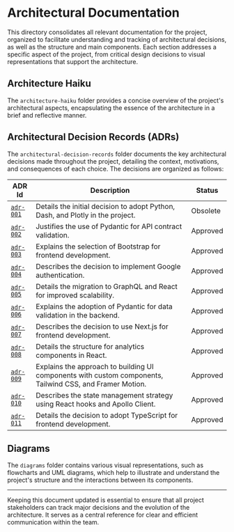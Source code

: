 # Architectural Documentation

This directory consolidates all relevant documentation for the project, organized to facilitate understanding and tracking of architectural decisions, as well as the structure and main components. Each section addresses a specific aspect of the project, from critical design decisions to visual representations that support the architecture.

## Architecture Haiku

The `architecture-haiku` folder provides a concise overview of the project's architectural aspects, encapsulating the essence of the architecture in a brief and reflective manner.

## Architectural Decision Records (ADRs)

The `architectural-decision-records` folder documents the key architectural decisions made throughout the project, detailing the context, motivations, and consequences of each choice. The decisions are organized as follows:

| ADR Id      | Description                                                      | Status    |
|-------------|------------------------------------------------------------------|-----------|
| [`adr-001`](architectural-decision-records/adr-001-use-of-python-dash-and-plotly.md) | Details the initial decision to adopt Python, Dash, and Plotly in the project. | Obsolete  |
| [`adr-002`](architectural-decision-records/adr-002-use-of-pydantic-for-validation.md) | Justifies the use of Pydantic for API contract validation.          | Approved  |
| [`adr-003`](architectural-decision-records/adr-003-use-of-bootstrap-for-frontend-development.md) | Explains the selection of Bootstrap for frontend development.      | Approved  |
| [`adr-004`](architectural-decision-records/adr-004-use-of-google-authentication.md) | Describes the decision to implement Google authentication.        | Approved  |
| [`adr-005`](architectural-decision-records/adr-005-use-of-graphql-and-react.md) | Details the migration to GraphQL and React for improved scalability. | Approved  |
| [`adr-006`](architectural-decision-records/adr-006-use-of-pydantic-for-data-validation.md) | Explains the adoption of Pydantic for data validation in the backend. | Approved  |
| [`adr-007`](architectural-decision-records/adr-007-use-of-next-js-for-frontend.md) | Describes the decision to use Next.js for frontend development.   | Approved  |
| [`adr-008`](architectural-decision-records/adr-008-analytics-component-structure.md) | Details the structure for analytics components in React.          | Approved  |
| [`adr-009`](architectural-decision-records/adr-009-ui-component-library.md) | Explains the approach to building UI components with custom components, Tailwind CSS, and Framer Motion. | Approved  |
| [`adr-010`](architectural-decision-records/adr-010-state-management-strategy.md) | Describes the state management strategy using React hooks and Apollo Client. | Approved  |
| [`adr-011`](architectural-decision-records/adr-011-adoption-of-typescript.md) | Details the decision to adopt TypeScript for frontend development. | Approved  |

## Diagrams

The `diagrams` folder contains various visual representations, such as flowcharts and UML diagrams, which help to illustrate and understand the project's structure and the interactions between its components.

---

Keeping this document updated is essential to ensure that all project stakeholders can track major decisions and the evolution of the architecture. It serves as a central reference for clear and efficient communication within the team.
